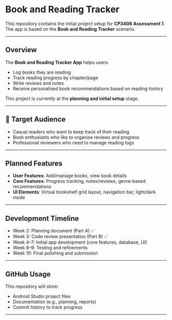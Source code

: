 # Book and Reading Tracker

This repository contains the initial project setup for **CP3406 Assessment 1**.  
The app is based on the **Book and Reading Tracker** scenario.

---

## Overview
The **Book and Reading Tracker App** helps users:
- Log books they are reading
- Track reading progress by chapter/page
- Write reviews and notes
- Receive personalised book recommendations based on reading history

This project is currently at the **planning and initial setup** stage.

---

## 🎯 Target Audience
- Casual readers who want to keep track of their reading
- Book enthusiasts who like to organise reviews and progress
- Professional reviewers who need to manage reading logs

---

## Planned Features
- **User Features**: Add/manage books, view book details  
- **Core Features**: Progress tracking, notes/reviews, genre-based recommendations  
- **UI Elements**: Virtual bookshelf grid layout, navigation bar, light/dark mode  

---

## Development Timeline
- Week 2: Planning document (Part A) ✅  
- Week 3: Code review presentation (Part B) ✅  
- Week 4–7: Initial app development (core features, database, UI)  
- Week 8–9: Testing and refinements  
- Week 10: Final polishing and submission  

---

## GitHub Usage
This repository will store:
- Android Studio project files  
- Documentation (e.g., planning, reports)  
- Commit history to track progress  

---
